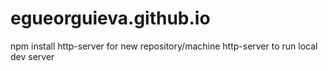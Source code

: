 # egueorguieva.github.io

npm install http-server for new repository/machine
http-server to run local dev server